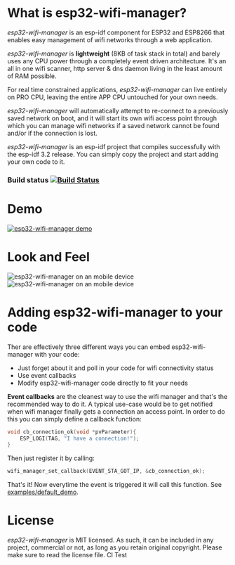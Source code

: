 # What is esp32-wifi-manager?
*esp32-wifi-manager* is an esp-idf component for ESP32 and ESP8266 that enables easy management of wifi networks through a web application.

*esp32-wifi-manager* is **lightweight** (8KB of task stack in total) and barely uses any CPU power through a completely event driven architecture. It's an all in one wifi scanner, http server & dns daemon living in the least amount of RAM possible.

For real time constrained applications, *esp32-wifi-manager* can live entirely on PRO CPU, leaving the entire APP CPU untouched for your own needs.

*esp32-wifi-manager* will automatically attempt to re-connect to a previously saved network on boot, and it will start its own wifi access point through which you can manage wifi networks if a saved network cannot be found and/or if the connection is lost.

*esp32-wifi-manager* is an esp-idf project that compiles successfully with the esp-idf 3.2 release. You can simply copy the project and start adding your own code to it.

### Build status [![Build Status](https://travis-ci.com/tonyp7/esp32-wifi-manager.svg?branch=master)](https://travis-ci.com/tonyp7/esp32-wifi-manager)

# Demo
[![esp32-wifi-manager demo](http://img.youtube.com/vi/hxlZi15bym4/0.jpg)](http://www.youtube.com/watch?v=hxlZi15bym4)

# Look and Feel
![esp32-wifi-manager on an mobile device](https://idyl.io/wp-content/uploads/2017/11/esp32-wifi-manager-password.png "esp32-wifi-manager") ![esp32-wifi-manager on an mobile device](https://idyl.io/wp-content/uploads/2017/11/esp32-wifi-manager-connected-to.png "esp32-wifi-manager")

# Adding esp32-wifi-manager to your code
Ther are effectively three different ways you can embed esp32-wifi-manager with your code:
* Just forget about it and poll in your code for wifi connectivity status
* Use event callbacks
* Modify esp32-wifi-manager code directly to fit your needs

**Event callbacks** are the cleanest way to use the wifi manager and that's the recommended way to do it. A typical use-case would be to get notified when wifi manager finally gets a connection an access point. In order to do this you can simply define a callback function:

```c
void cb_connection_ok(void *pvParameter){
	ESP_LOGI(TAG, "I have a connection!");
}
```

Then just register it by calling:

```c
wifi_manager_set_callback(EVENT_STA_GOT_IP, &cb_connection_ok);
```

That's it! Now everytime the event is triggered it will call this function.
See [examples/default_demo](examples/default_demo).

# License
*esp32-wifi-manager* is MIT licensed. As such, it can be included in any project, commercial or not, as long as you retain original copyright. Please make sure to read the license file. CI Test
